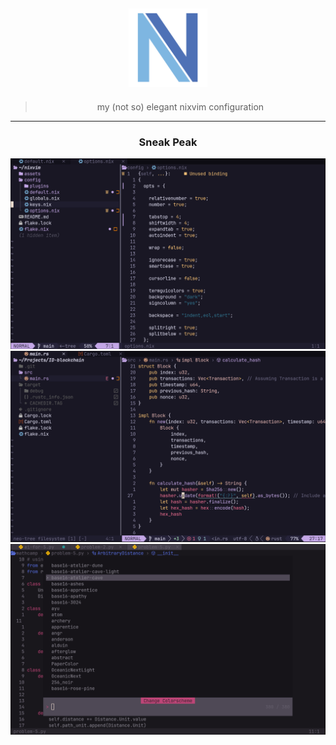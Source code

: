 <h2 align="center">
  <picture>
    <img src="./assets/nixvim_icon.svg" width="25%" />
  </picture>
</h2>

> <p style="text-align: center;">my (not so) elegant nixvim configuration</p>

---

<h3 style="text-align: center;">Sneak Peak</h3>

<img src="./assets/main1.png"/>
<img src="./assets/main2.png"/>
<img src="./assets/main3.png"/>
